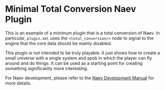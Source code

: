 # Minimal Total Conversion Naev Plugin

This is an example of a minimum plugin that is a total conversion of Naev. In particular, `plugin.xml` uses the `<total_conversion/>` node to signal to the engine that the core data should be mainly disabled.

This plugin is not intended to be truly playable. It just shows how to create a small universe with a single system and spob in which the player can fly around and do things. It can be used as a starting point for creating something significantly more interesting.

For Naev development, please refer to the [Naev Development Manual](https://naev.org/devmanual/) for more details.
